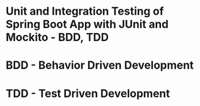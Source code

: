 # Unit and Integration Testing of Spring Boot App with JUnit and Mockito - BDD, TDD
# BDD - Behavior Driven Development
# TDD - Test Driven Development
